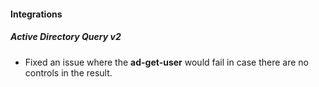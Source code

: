 
#### Integrations
##### Active Directory Query v2
- Fixed an issue where the **ad-get-user** would fail in case there are no controls in the result.

